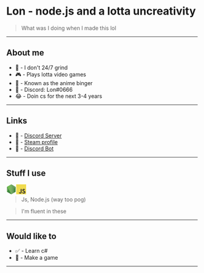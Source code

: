 # Lon - node.js and a lotta uncreativity 
> What was I doing when I made this lol

***

## About me
* 🌙 - I don't 24/7 grind 
* 🎮 - Plays lotta video games
* 💫 - Known as the anime binger
* 🚀 - Discord: Lon#0666
* 😂 - Doin cs for the next 3-4 years 

***

## Links
* 👹 - [Discord Server](https://discord.gg/Y2QjDhB)
* 🥰 - [Steam profile](https://steamcommunity.com/id/lontm/)
* 🤖 - [Discord Bot](http://whick.ml)

***

## Stuff I use
<img align="left" alt="Node.js" width="26px" src="https://raw.githubusercontent.com/github/explore/80688e429a7d4ef2fca1e82350fe8e3517d3494d/topics/nodejs/nodejs.png" />
<img align="left" alt="JavaScript" width="26px" src="https://raw.githubusercontent.com/github/explore/80688e429a7d4ef2fca1e82350fe8e3517d3494d/topics/javascript/javascript.png"
/>  

>Js, Node.js (way too pog)

>I'm fluent in these

***

## Would like to
* ✅ - Learn c# 
* 📢 - Make a game

***

